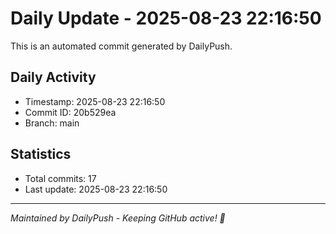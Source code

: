 # Daily Update - 2025-08-23 22:16:50

This is an automated commit generated by DailyPush.

## Daily Activity
- Timestamp: 2025-08-23 22:16:50
- Commit ID: 20b529ea
- Branch: main

## Statistics
- Total commits: 17
- Last update: 2025-08-23 22:16:50

---
*Maintained by DailyPush - Keeping GitHub active! 🚀*
